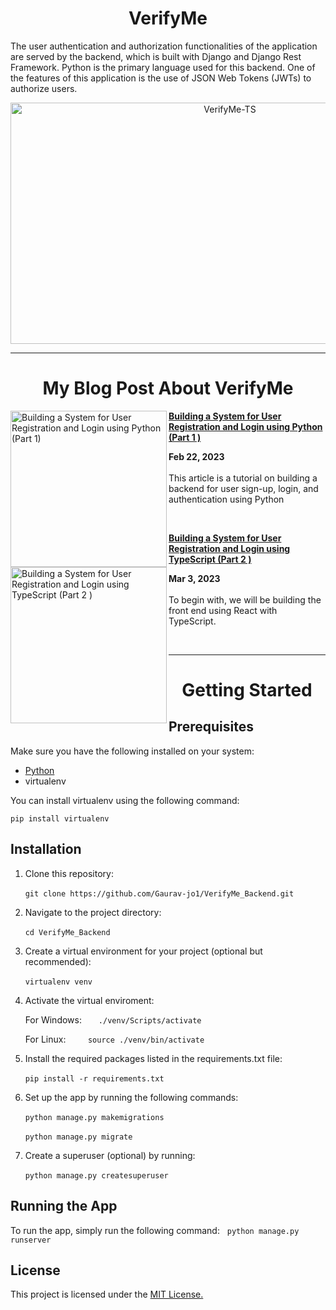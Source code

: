 <h1 align='center'> VerifyMe </h1>

The user authentication and authorization functionalities of the application are served by the backend, which is built with Django and Django Rest Framework. Python is the primary language used for this backend. One of the features of this application is the use of JSON Web Tokens (JWTs) to authorize users.

<div align='center'>
<img src="https://user-images.githubusercontent.com/93304640/221342691-61189881-a5c8-4660-9a6d-7bf588a2dadd.png" alt="VerifyMe-TS" height="386" width="686"/>
 </div>


<hr/>

<h1 align='center'> My Blog Post About VerifyMe </h1>


<p align="left">
 
<a href="https://gauravjoshi.hashnode.dev/building-a-system-for-user-registration-and-login-using-python-part-1" title="Building a System for User Registration and Login using Python (Part 1 )"><img src="https://cdn.hashnode.com/res/hashnode/image/upload/v1676974049877/b42b5a77-b31a-4caf-afb5-bae6cad2bc3a.png?w=1600&h=840&fit=crop&crop=entropy&auto=compress,format&format=webp" alt="Building a System for User Registration and Login using Python (Part 1)"  width="250px" align="left" /></a>
<a href="https://gauravjoshi.hashnode.dev/building-a-system-for-user-registration-and-login-using-python-part-1" title="Building a System for User Registration and Login using Python (Part 1)"><strong>Building a System for User Registration and Login using Python (Part 1 )</strong></a>
<div><strong>Feb 22, 2023 </strong></div>
<br/>This article is a tutorial on building a backend for user sign-up, login, and authentication using Python
</p> <br/> 

<p align="left">
 
<a href="https://gauravjoshi.hashnode.dev/building-a-system-for-user-registration-and-login-using-typescript-part-2" title="Building a System for User Registration and Login using TypeScript (Part 2 )"><img src="https://cdn.hashnode.com/res/hashnode/image/upload/v1677313533900/a1bc56f9-e1ba-459c-85e6-55da79f5ce33.png?w=1600&h=840&fit=crop&crop=entropy&auto=compress,format&format=webp" alt="Building a System for User Registration and Login using TypeScript (Part 2 )"  width="250px" align="left" /></a>
<a href="https://gauravjoshi.hashnode.dev/building-a-system-for-user-registration-and-login-using-typescript-part-2" title="Building a System for User Registration and Login using TypeScript (Part 2 )"><strong>Building a System for User Registration and Login using TypeScript (Part 2 )</strong></a>
<div><strong>Mar 3, 2023 </strong></div>
<br/>To begin with, we will be building the front end using React with TypeScript.
</p> <br/> 

<hr/>
<h1 align='center'> Getting Started </h1>

## Prerequisites
Make sure you have the following installed on your system:

<ul>
 <li><a href="https://www.python.org/downloads/"> Python </a> </li>
 <li> virtualenv </li>
</ul>

You can install virtualenv using the following command:

```pip install virtualenv```

## Installation

1. Clone this repository:

 &nbsp;  &nbsp;  &nbsp;    ```git clone https://github.com/Gaurav-jo1/VerifyMe_Backend.git```

2. Navigate to the project directory: &nbsp; 

 &nbsp;  &nbsp;  &nbsp;    ```cd VerifyMe_Backend```

3. Create a virtual environment for your project (optional but recommended):

 &nbsp;  &nbsp;  &nbsp;    ```virtualenv venv```

4. Activate the virtual enviroment:

 &nbsp;  &nbsp;  &nbsp;   For Windows: &nbsp;  &nbsp;   ``` ./venv/Scripts/activate```

 &nbsp;  &nbsp;  &nbsp;   For Linux: &nbsp;  &nbsp; &nbsp;   &nbsp;  ```source ./venv/bin/activate```


5. Install the required packages listed in the requirements.txt file:

 &nbsp;  &nbsp;  &nbsp;  ```pip install -r requirements.txt```
 
6. Set up the app by running the following commands:

 &nbsp;  &nbsp;  &nbsp;  ```python manage.py makemigrations```
 
 &nbsp;  &nbsp;  &nbsp;  ```python manage.py migrate```
 
7. Create a superuser (optional) by running:

 &nbsp;  &nbsp;  &nbsp;  ```python manage.py createsuperuser```
 
## Running the App
To run the app, simply run the following command: &nbsp; ```python manage.py runserver```

## License
This project is licensed under the <a href="https://opensource.org/license/mit/">MIT License.</a>
